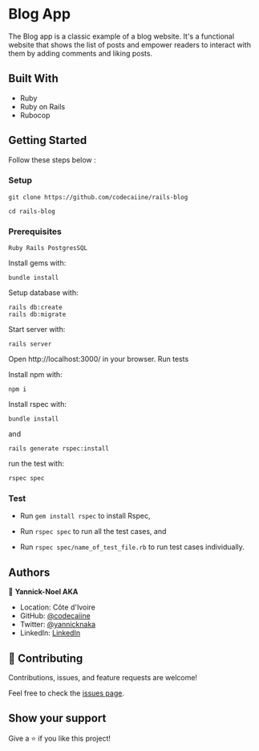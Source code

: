 # Blog App

The Blog app is a classic example of a blog website. It's a functional website that shows the list of posts and empower readers to interact with them by adding comments and liking posts.

## Built With
- Ruby
- Ruby on Rails
- Rubocop

## Getting Started
Follow these steps below :


### Setup
 ```git clone https://github.com/codecaiine/rails-blog```

 ```cd rails-blog```

### Prerequisites

    Ruby Rails PostgresSQL

Install gems with:
    
    bundle install

Setup database with:

    rails db:create
    rails db:migrate

Start server with:

    rails server

Open http://localhost:3000/ in your browser.
Run tests

Install npm with:

    npm i

Install rspec with:

    bundle install

and

    rails generate rspec:install

run the test with:
 
    rspec spec


### Test

- Run ```gem install rspec``` to install Rspec,

- Run ```rspec spec``` to run all the test cases, and

- Run ```rspec spec/name_of_test_file.rb``` to run test cases individually.

## Authors

👤 **Yannick-Noel AKA**

- Location: Côte d'Ivoire
- GitHub: [@codecaiine](https://github.com/codecaiine)
- Twitter: [@yannicknaka](https://twitter.com/yannicknaka)
- LinkedIn: [LinkedIn](https://www.linkedin.com/in/yannick-no%C3%ABl-aka/)

## 🤝 Contributing

Contributions, issues, and feature requests are welcome!

Feel free to check the [issues page](https://github.com/codecaiine/rails-blog/issues).

## Show your support

Give a ⭐️ if you like this project!
